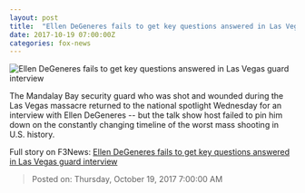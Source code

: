 ```yaml
---
layout: post
title:  "Ellen DeGeneres fails to get key questions answered in Las Vegas guard interview"
date: 2017-10-19 07:00:00Z
categories: fox-news
---
```


![Ellen DeGeneres fails to get key questions answered in Las Vegas guard interview](http://a57.foxnews.com/images.foxnews.com/content/fox-news/entertainment/2017/10/19/ellen-degeneres-fails-to-get-key-questions-answered-in-las-vegas-guard-interview/_jcr_content/article-text/article-par-8/inline_spotlight_ima/image.img.jpg/612/344/1508378436033.jpg?ve=1&tl=1)

The Mandalay Bay security guard who was shot and wounded during the Las Vegas massacre returned to the national spotlight Wednesday for an interview with Ellen DeGeneres -- but the talk show host failed to pin him down on the constantly changing timeline of the worst mass shooting in U.S. history.


Full story on F3News: [Ellen DeGeneres fails to get key questions answered in Las Vegas guard interview](http://www.f3nws.com/n/2CEPKJ)

> Posted on: Thursday, October 19, 2017 7:00:00 AM
